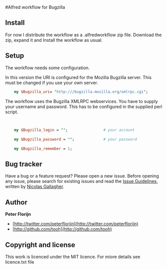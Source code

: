#Alfred workflow for Bugzilla

## Install

For now I distribute the workflow as a .alfredworkflow zip file.
Download the zip, expand it and Install the workflow as usual.

## Setup

The workflow needs some configuration.

In this version the URI is configured for the Mozilla Bugzilla server. This must be changed if you use your own server.

```perl
    my $Bugzilla_uri= "http:///bugzilla.mozilla.org/xmlrpc.cgi";
```

The workflow uses the Bugzilla XMLRPC webservices. You have to supply your username and password. This has to be configured in the supplied perl script.

```perl
    
    
    my $Bugzilla_login = "";                # your account
    
    my $Bugzilla_password = "";             # your password
    
    my $Bugzilla_remember = 1;
```

## Bug tracker

Have a bug or a feature request? Please open a new issue. Before opening any issue, please search for existing issues and read the [Issue Guidelines](https://github.com/necolas/issue-guidelines), written by [Nicolas Gallagher](https://github.com/necolas/).

## Author

**Peter Florijn**

+ [http://twitter.com/peterflorijn](http://twitter.com/peterflorijn)
+ [http://github.com/tooh](http://github.com/tooh)


## Copyright and license

This work is licenced under the MIT licence. For miore details see licence.txt file

